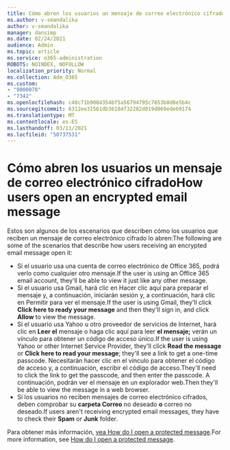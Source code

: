 ```yaml
---
title: Cómo abren los usuarios un mensaje de correo electrónico cifrado
ms.author: v-smandalika
author: v-smandalika
manager: dansimp
ms.date: 02/24/2021
audience: Admin
ms.topic: article
ms.service: o365-administration
ROBOTS: NOINDEX, NOFOLLOW
localization_priority: Normal
ms.collection: Adm_O365
ms.custom:
- "9000078"
- "7342"
ms.openlocfilehash: c48c71b9084354bf5a56794795c7653b8d8e5b4c
ms.sourcegitcommit: 6312ee31561db36104f32282d019d069ede69174
ms.translationtype: MT
ms.contentlocale: es-ES
ms.lasthandoff: 03/11/2021
ms.locfileid: "50737531"
---
```

# <a name="how-users-open-an-encrypted-email-message"></a><span data-ttu-id="53931-102">Cómo abren los usuarios un mensaje de correo electrónico cifrado</span><span class="sxs-lookup"><span data-stu-id="53931-102">How users open an encrypted email message</span></span>

<span data-ttu-id="53931-103">Estos son algunos de los escenarios que describen cómo los usuarios que reciben un mensaje de correo electrónico cifrado lo abren:</span><span class="sxs-lookup"><span data-stu-id="53931-103">The following are some of the scenarios that describe how users receiving an encrypted email message open it:</span></span>

- <span data-ttu-id="53931-104">Si el usuario usa una cuenta de correo electrónico de Office 365, podrá verlo como cualquier otro mensaje.</span><span class="sxs-lookup"><span data-stu-id="53931-104">If the user is using an Office 365 email account, they'll be able to view it just like any other message.</span></span>
- <span data-ttu-id="53931-105">Si el usuario usa Gmail,  hará clic en Hacer clic aquí para preparar  el mensaje y, a continuación, iniciarán sesión y, a continuación, hará clic en Permitir para ver el mensaje.</span><span class="sxs-lookup"><span data-stu-id="53931-105">If the user is using Gmail, they'll click **Click here to ready your message** and then they'll sign in, and click **Allow** to view the message.</span></span>
- <span data-ttu-id="53931-106">Si el usuario usa Yahoo u otro proveedor de servicios de Internet, hará clic en **Leer el** mensaje o haga clic aquí para leer **el mensaje;** verán un vínculo para obtener un código de acceso único.</span><span class="sxs-lookup"><span data-stu-id="53931-106">If the user is using Yahoo or other Internet Service Provider, they'll click **Read the message** or **Click here to read your message**; they'll see a link to get a one-time passcode.</span></span> <span data-ttu-id="53931-107">Necesitarán hacer clic en el vínculo para obtener el código de acceso y, a continuación, escribir el código de acceso.</span><span class="sxs-lookup"><span data-stu-id="53931-107">They'll need to click the link to get the passcode, and then enter the passcode.</span></span> <span data-ttu-id="53931-108">A continuación, podrán ver el mensaje en un explorador web.</span><span class="sxs-lookup"><span data-stu-id="53931-108">Then they'll be able to view the message in a web browser.</span></span>
- <span data-ttu-id="53931-109">Si los usuarios no reciben mensajes de correo electrónico cifrados, deben comprobar su **carpeta Correo** no deseado **o** correo no deseado.</span><span class="sxs-lookup"><span data-stu-id="53931-109">If users aren't receiving encrypted email messages, they have to check their **Spam** or **Junk** folder.</span></span>

<span data-ttu-id="53931-110">Para obtener más información, [vea How do I open a protected message](https://support.microsoft.com/topic/how-do-i-open-a-protected-message-1157a286-8ecc-4b1e-ac43-2a608fbf3098).</span><span class="sxs-lookup"><span data-stu-id="53931-110">For more information, see [How do I open a protected message](https://support.microsoft.com/topic/how-do-i-open-a-protected-message-1157a286-8ecc-4b1e-ac43-2a608fbf3098).</span></span>